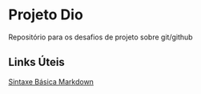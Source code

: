# Projeto Dio
Repositório para os desafios de projeto sobre git/github

## Links Úteis
[Sintaxe Básica Markdown](https://www.markdownguide.org/basic-syntax/)
